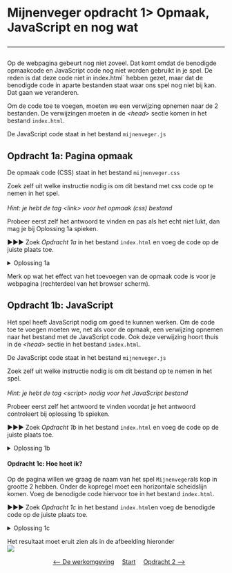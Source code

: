 # Mijnenveger opdracht 1> Opmaak, JavaScript en nog wat<hr>

Op de webpagina gebeurt nog niet zoveel. Dat komt omdat de benodigde opmaakcode en JavaScript code nog niet worden gebruikt in je spel. De reden is dat deze code niet in index.html` hebben gezet, maar dat de benodigde code in aparte bestanden staat waar ons spel nog niet bij kan. Dat gaan we veranderen.

Om de code toe te voegen, moeten we een verwijzing opnemen naar de 2  bestanden. De verwijzingen moeten in de *&lt;head&gt;* sectie komen in het bestand `index.html`.

De JavaScript code staat in het bestand `mijnenveger.js`

## Opdracht 1a: Pagina opmaak

De opmaak code (CSS) staat in het bestand `mijnenveger.css`<br>

Zoek zelf uit welke instructie nodig is om dit bestand met css code op te nemen in het spel.<br><br>_Hint: je hebt de tag &lt;link&gt; voor het opmaak (css) bestand_  

Probeer eerst zelf het antwoord te vinden en pas als het echt niet lukt, dan mag je bij Oplossing 1a spieken.

▶▶▶ Zoek *Opdracht 1a* in het bestand `index.html` en voeg de code op de juiste plaats toe.

<details>
  <summary>Oplossing 1a</summary>

>  &lt;head&gt;<br>
>  &nbsp;&nbsp;&nbsp;&nbsp;&lt;title&gt;Mijnenveger&lt;/title&gt;<br>
>  &nbsp;&nbsp;&nbsp;&nbsp;&lt;meta http-equiv="content-type" content="text/html; charset=UTF-8"&gt;<br>
>  &nbsp;&nbsp;&nbsp;&nbsp;**&lt;link rel="stylesheet" href="css/mijnenveger.css" type="text/css"&gt;**<br>
>  &lt;/head&gt;<br>
</details>

Merk op wat het effect van het toevoegen van de opmaak code is voor je webpagina (rechterdeel van het browser scherm).

## Opdracht 1b: JavaScript

Het spel heeft JavaScript nodig om goed te kunnen werken. Om de code toe te voegen moeten we, net als voor de opmaak, een verwijzing opnemen naar het bestand met de JavaScript code. Ook deze verwijzing hoort thuis in de *&lt;head&gt;* sectie in het bestand `index.html`.

De JavaScript code staat in het bestand `mijnenveger.js`

Zoek zelf uit welke instructie nodig is om dit bestand op te nemen in het spel.<br><br> _Hint: je hebt de tag &lt;script&gt; nodig voor het JavaScript bestand_

Probeer eerst zelf het antwoord te vinden voordat je het antwoord controleert bij oplossing 1b spieken.

▶▶▶ Zoek *Opdracht 1b* in het bestand `index.html` en voeg de code op de juiste plaats toe.

<details>
  <summary>Oplossing 1b</summary>

>  &lt;head&gt;<br>
>  &nbsp;&nbsp;&nbsp;&nbsp;&lt;title&gt;Mijnenveger&lt;/title&gt;<br>
>  &nbsp;&nbsp;&nbsp;&nbsp;&lt;meta http-equiv="content-type" content="text/html; charset=UTF-8"&gt;<br>
>  &nbsp;&nbsp;&nbsp;&nbsp;&lt;link rel="stylesheet" href="css/mijnenveger.css" type="text/css"&gt;<br>
>  &nbsp;&nbsp;&nbsp;&nbsp;**&lt;script type="text/javascript" src="js/mijnenveger.js"&gt;\&lt;/script&gt;**<br>
>  &lt;/head&gt;<br>
</details>

#### Opdracht 1c: Hoe heet ik?
Op de pagina willen we graag de naam van het spel `Mijnenveger`als kop in grootte 2 hebben. Onder de kopregel moet een horizontale scheidslijn komen. Voeg de benodigde code hiervoor toe in het bestand `index.html`.

▶▶▶ Zoek *Opdracht 1c* in het bestand `index.html`en voeg de benodigde code op de juiste plaats toe.

<details>
  <summary>Oplossing 1c</summary>
	 **&lt;h2&gt;Mijnenveger&lt;/h2&gt;&lt;hr&gt;**	
</details>

Het resultaat moet eruit zien als in de afbeelding hieronder<br>
![](images/1.png)

<center>
&emsp;<a href="./mijnenveger-opdracht0.md"><-- De werkomgeving</a>
&emsp;<a href="./Instructies.md">Start</a> 
&emsp;<a href="./mijnenveger-opdracht2.md">Opdracht 2 --></a>
</center>



